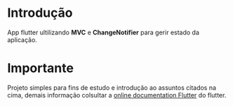 # Introdução
App flutter ultilizando **MVC** e **ChangeNotifier** para gerir estado da aplicação.

# Importante
Projeto simples para fins de estudo e introdução ao assuntos citados na cima, demais informação colsultar a [online documentation Flutter](https://docs.flutter.dev/) do flutter.


